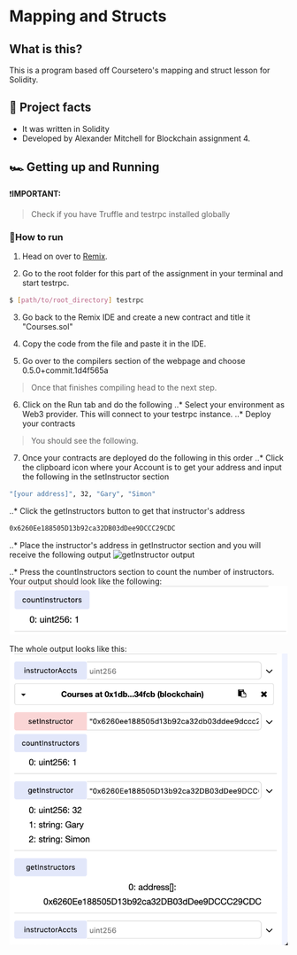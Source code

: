 # Mapping and Structs

## What is this?

This is a program based off Coursetero's mapping and struct lesson for Solidity.

## 💯 Project facts
* It was written in Solidity
* Developed by Alexander Mitchell for Blockchain assignment 4.

## 🏎 Getting up and Running

❗️**IMPORTANT:**
> Check if you have Truffle and testrpc installed globally

### 🤔How to run
1. Head on over to [Remix](remix.ethereum.org).

2. Go to the root folder for this part of the assignment in your terminal and start testrpc.
```bash
$ [path/to/root_directory] testrpc
```
3. Go back to the Remix IDE and create a new contract and title it "Courses.sol"

4. Copy the code from the file and paste it in the IDE.

5. Go over to the compilers section of the webpage and choose 0.5.0+commit.1d4f565a
> Once that finishes compiling head to the next step.

6. Click on the Run tab and do the following
..* Select your environment as Web3 provider. This will connect to your testrpc instance.
..* Deploy your contracts
> You should see the following.

7. Once your contracts are deployed do the following in this order
..* Click the clipboard icon where your Account is to get your address and input the following in the setInstructor section
```bash
"[your address]", 32, "Gary", "Simon"
```
..* Click the getInstructors button to get that instructor's address
```bash
0x6260Ee188505D13b92ca32DB03dDee9DCCC29CDC
```
..* Place the instructor's address in getInstructor section and you will receive the following output
![getInstructor output](/pics/struct_3.png)

..* Press the countInstructors section to count the number of instructors. Your output should look like the following:
![countInstructors output](/pics/struct4.png)

The whole output looks like this:
![whole output](/pics/whole.png)
